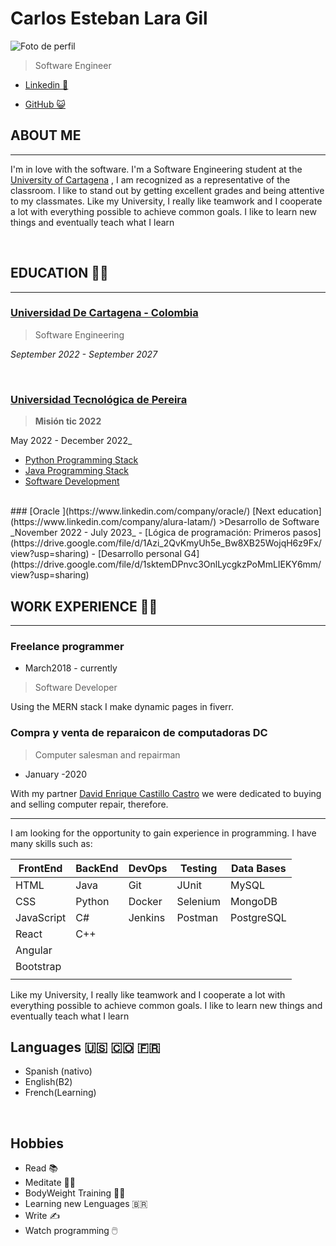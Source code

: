 # Carlos Esteban Lara Gil
![Foto de perfil](https://imgur.com/enfoOBOl.png)
> Software Engineer
- [Linkedin 👤 ](https://www.linkedin.com/in/clarag-dev/) 
  
- [GitHub 😺](https://github.com/herculeskan) 

## ABOUT ME
---
I'm in love with the software.
I'm a Software Engineering student at the [University of Cartagena](https://www.linkedin.com/school/unicartagena/) , I am recognized as a representative of the classroom. I like to stand out by getting excellent grades and being attentive to my classmates. 
Like my University, I really like teamwork and I cooperate a lot with everything possible to achieve common goals. I like to learn new things and eventually teach what I learn

<br>

## EDUCATION 👨‍🎓
---
### [Universidad De Cartagena - Colombia](https://www.linkedin.com/school/unicartagena/)
>Software Engineering

 _September 2022 - September 2027_

<br>

### [Universidad Tecnológica de Pereira](https://www.linkedin.com/school/universidad-tecnol-gica-de-pereira/)
 >**Misión tic 2022**

 May 2022 - December 2022_
- [Python Programming Stack](https://drive.google.com/file/d/1k8NFIRmPNIMpQRXagpmtxJtA6s5RLU0S/view?usp=sharing)
- [Java Programming Stack](https://drive.google.com/file/d/1bDFKcV-gAI_mMBlYQv7jJsmBceS7vtaH/view?usp=sharing)
- [Software Development](https://drive.google.com/file/d/1Xhz7fEBv2N6y8ouqm-S9YTkB_zaKPc_q/view?usp=sharing)

<br>
### [Oracle ](https://www.linkedin.com/company/oracle/) [Next education](https://www.linkedin.com/company/alura-latam/)
>Desarrollo de Software
_November 2022 - July 2023_
- [Lógica de programación: Primeros pasos](https://drive.google.com/file/d/1Azi_2QvKmyUh5e_Bw8XB25WojqH6z9Fx/view?usp=sharing)
- [Desarrollo personal G4](https://drive.google.com/file/d/1sktemDPnvc3OnlLycgkzPoMmLIEKY6mm/view?usp=sharing)

## WORK EXPERIENCE 👷‍♂️
---

### Freelance programmer
- March2018 - currently 
>Software Developer

Using the MERN stack I make dynamic pages in fiverr.

### Compra y venta de reparaicon de computadoras DC 
>Computer salesman and repairman

- January -2020 

With my partner [David Enrique Castillo Castro](https://www.linkedin.com/in/david-enrique-castillo-castro-18a405163/) we were dedicated to buying and selling computer repair, therefore.

---

[](TECHNICALEXPERIENCE )


[](PERSONALPROJECTS)


[](Premios)

[](Skills)


I am looking for the opportunity to gain experience in programming. I have many skills such as:

| FrontEnd   | BackEnd | DevOps  | Testing  | Data Bases |
| ---------- | ------- | ------- | -------- | ---------- |
| HTML       | Java    | Git     | JUnit    | MySQL      |
| CSS        | Python  | Docker  | Selenium | MongoDB    |
| JavaScript | C#      | Jenkins | Postman  | PostgreSQL |
| React      | C++     |         |          |            |
| Angular    |         |         |          |            |
| Bootstrap  |         |         |          |            |
|            |         |         |          |            |



Like my University, I really like teamwork and I cooperate a lot with everything possible to achieve common goals. I like to learn new things and eventually teach what I learn

## Languages  🇺🇸 🇨🇴 🇫🇷
- Spanish (nativo)
- English(B2)
- French(Learning)
<br>

## Hobbies 
- Read 📚️
- Meditate 🧘‍♂️ 
- BodyWeight Training 🏋️‍♂️
- Learning new Lenguages 🇧🇷
- Write ✍️
- Watch programming  🖱️
